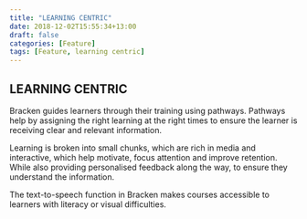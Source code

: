 ```yaml
---
title: "LEARNING CENTRIC"
date: 2018-12-02T15:55:34+13:00
draft: false
categories: [Feature]
tags: [Feature, learning centric]
---
```


## LEARNING CENTRIC

Bracken guides learners through their training using pathways. Pathways help by assigning the right learning at the right times to ensure the learner is receiving clear and relevant information.

Learning is broken into small chunks, which are rich in media and interactive, which help motivate, focus attention and improve retention. While also providing personalised feedback along the way, to ensure they understand the information.

The text-to-speech function in Bracken makes courses accessible to learners with literacy or visual difficulties.
